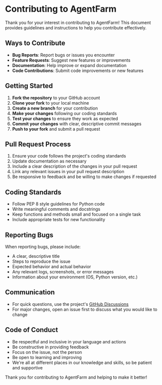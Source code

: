 # Contributing to AgentFarm

Thank you for your interest in contributing to AgentFarm! This document provides guidelines and instructions to help you contribute effectively.

## Ways to Contribute

- **Bug Reports**: Report bugs or issues you encounter
- **Feature Requests**: Suggest new features or improvements
- **Documentation**: Help improve or expand documentation
- **Code Contributions**: Submit code improvements or new features

## Getting Started

1. **Fork the repository** to your GitHub account
2. **Clone your fork** to your local machine
3. **Create a new branch** for your contribution
4. **Make your changes** following our coding standards
5. **Test your changes** to ensure they work as expected
6. **Commit your changes** with clear, descriptive commit messages
7. **Push to your fork** and submit a pull request

## Pull Request Process

1. Ensure your code follows the project's coding standards
2. Update documentation as necessary
3. Include a clear description of the changes in your pull request
4. Link any relevant issues in your pull request description
5. Be responsive to feedback and be willing to make changes if requested

## Coding Standards

- Follow PEP 8 style guidelines for Python code
- Write meaningful comments and docstrings
- Keep functions and methods small and focused on a single task
- Include appropriate tests for new functionality

## Reporting Bugs

When reporting bugs, please include:

- A clear, descriptive title
- Steps to reproduce the issue
- Expected behavior and actual behavior
- Any relevant logs, screenshots, or error messages
- Information about your environment (OS, Python version, etc.)

## Communication

- For quick questions, use the project's [GitHub Discussions](https://github.com/Dooders/AgentFarm/discussions)
- For major changes, open an issue first to discuss what you would like to change

## Code of Conduct

- Be respectful and inclusive in your language and actions
- Be constructive in providing feedback
- Focus on the issue, not the person
- Be open to learning and improving
- We're all at different places in our knowledge and skills, so be patient and supportive

Thank you for contributing to AgentFarm and helping to make it better! 